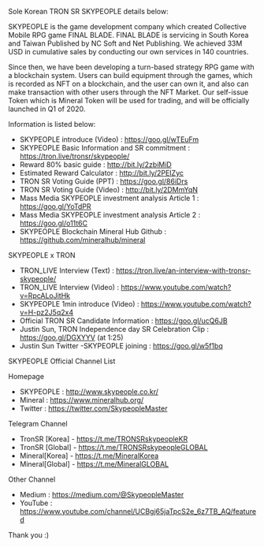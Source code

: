 Sole Korean TRON SR SKYPEOPLE details below:

SKYPEOPLE is the game development company which created Collective Mobile RPG game FINAL BLADE. FINAL BLADE is servicing in South Korea and Taiwan Published by NC Soft and Net Publishing. We achieved 33M USD in cumulative sales by conducting our own services in 140 countries.

Since then, we have been developing a turn-based strategy RPG game <Five Stars> with a blockchain system. Users can build equipment through the games, which is recorded as NFT on a blockchain, and the user can own it, and also can make transaction with other users through the NFT Market. Our self-issue Token which is Mineral Token will be used for trading, and <Five Stars> will be officially launched in Q1 of 2020.

Information is listed below:

+ SKYPEOPLE introduce (Video) : https://goo.gl/wTEuFm 
+ SKYPEOPLE Basic Information and SR commitment : https://tron.live/tronsr/skypeople/
+ Reward 80% basic guide : http://bit.ly/2zbiMiD
+ Estimated Reward Calculator : http://bit.ly/2PEIZyc
+ TRON SR Voting Guide (PPT) : https://goo.gl/86iDrs
+ TRON SR Voting Guide (Video) : http://bit.ly/2DMmYqN
+ Mass Media SKYPEOPLE investment analysis Article 1 : https://goo.gl/YoTdPR
+ Mass Media SKYPEOPLE investment analysis Article 2 : https://goo.gl/o11t6C
+ SKYPEOPLE Blockchain Mineral Hub Github : https://github.com/mineralhub/mineral

SKYPEOPLE x TRON

+ TRON_LIVE Interview (Text) : https://tron.live/an-interview-with-tronsr-skypeople/
+ TRON_LIVE Interview (Video) : https://www.youtube.com/watch?v=RpcALoJitHk
+ SKYPEOPLE 1min introduce (Video) : https://www.youtube.com/watch?v=H-pz2J5q2x4
+ Official TRON SR Candidate Information : https://goo.gl/ucQ6JB
+ Justin Sun, TRON Independence day SR Celebration Clip : https://goo.gl/DGXYYV (at 1:25)
+ Justin Sun Twitter -SKYPEOPLE joining : https://goo.gl/w5f1bq

SKYPEOPLE Official Channel List

Homepage
+ SKYPEOPLE : http://www.skypeople.co.kr/
+ Mineral : https://www.mineralhub.org/
+ Twitter : https://twitter.com/SkypeopleMaster

Telegram Channel
+ TronSR [Korea] - https://t.me/TRONSRskypeopleKR
+ TronSR [Global] - https://t.me/TRONSRskypeopleGLOBAL
+ Mineral[Korea] - https://t.me/MineralKorea
+ Mineral[Global] - https://t.me/MineralGLOBAL

Other Channel
+ Medium : https://medium.com/@SkypeopleMaster
+ YouTube : https://www.youtube.com/channel/UCBgj65jaTpcS2e_6z7TB_AQ/featured

Thank you :)
